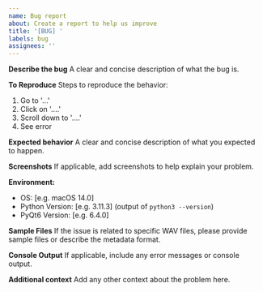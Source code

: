 ```yaml
---
name: Bug report
about: Create a report to help us improve
title: '[BUG] '
labels: bug
assignees: ''
---
```


**Describe the bug**
A clear and concise description of what the bug is.

**To Reproduce**
Steps to reproduce the behavior:

1. Go to '...'
2. Click on '....'
3. Scroll down to '....'
4. See error

**Expected behavior**
A clear and concise description of what you expected to happen.

**Screenshots**
If applicable, add screenshots to help explain your problem.

**Environment:**

- OS: [e.g. macOS 14.0]
- Python Version: [e.g. 3.11.3] (output of `python3 --version`)
- PyQt6 Version: [e.g. 6.4.0]

**Sample Files**
If the issue is related to specific WAV files, please provide sample files or describe the metadata format.

**Console Output**
If applicable, include any error messages or console output.

**Additional context**
Add any other context about the problem here.
